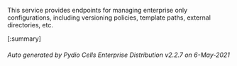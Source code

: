 






This service provides endpoints for managing enterprise only configurations, including versioning policies, template paths, external directories, etc.

[:summary]

###### Auto generated by Pydio Cells Enterprise Distribution v2.2.7 on 6-May-2021
